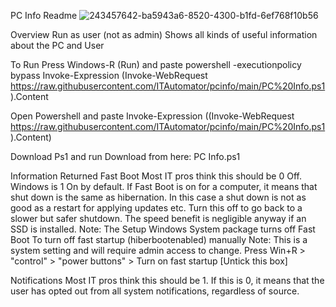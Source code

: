 PC Info Readme
 ![243457642-ba5943a6-8520-4300-b1fd-6ef768f10b56](https://github.com/ITAutomator/PCInfo/assets/135157036/944be711-5fb2-4f79-bee6-504ac1f394b5)

Overview
Run as user (not as admin)
Shows all kinds of useful information about the PC and User

To Run
Press Windows-R (Run) and paste
powershell -executionpolicy bypass Invoke-Expression (Invoke-WebRequest https://raw.githubusercontent.com/ITAutomator/pcinfo/main/PC%20Info.ps1).Content

Open Powershell and paste
Invoke-Expression ((Invoke-WebRequest https://raw.githubusercontent.com/ITAutomator/pcinfo/main/PC%20Info.ps1).Content)

Download Ps1 and run 
Download from here: PC Info.ps1

Information Returned
Fast Boot 
Most IT pros think this should be 0 Off. Windows is 1 On by default.
If Fast Boot is on for a computer, it means that shut down is the same as hibernation. In this case a shut down is not as good as a restart for applying updates etc.
Turn this off to go back to a slower but safer shutdown.  The speed benefit is negligible anyway if an SSD is installed.
Note: The Setup Windows System package turns off Fast Boot
To turn off fast startup (hiberbootenabled) manually
Note: This is a system setting and will require admin access to change.
Press Win+R > "control" > "power buttons" > Turn on fast startup [Untick this box]

Notifications
Most IT pros think this should be 1.
If this is 0, it means that the user has opted out from all system notifications, regardless of source.

